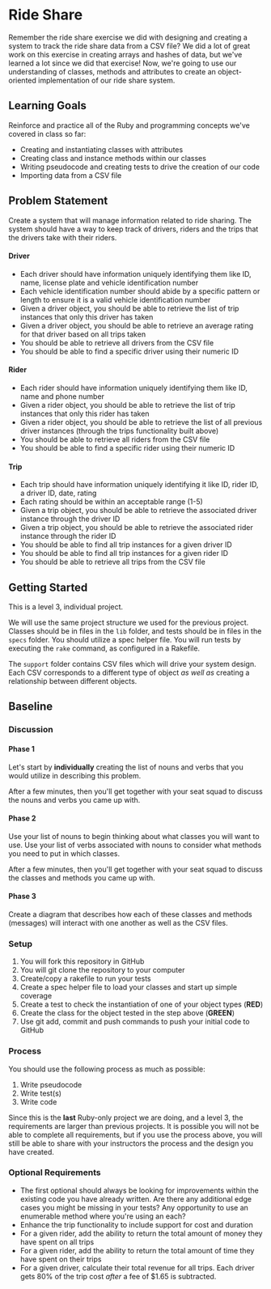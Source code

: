 # Ride Share
Remember the ride share exercise we did with designing and creating a system to track the ride share data from a CSV file? We did a lot of great work on this exercise in creating arrays and hashes of data, but we've learned a lot since we did that exercise! Now, we're going to use our understanding of classes, methods and attributes to create an object-oriented implementation of our ride share system.

## Learning Goals
Reinforce and practice all of the Ruby and programming concepts we've covered in class so far:
- Creating and instantiating classes with attributes
- Creating class and instance methods within our classes
- Writing pseudocode and creating tests to drive the creation of our code
- Importing data from a CSV file

## Problem Statement
Create a system that will manage information related to ride sharing. The system should have a way to keep track of drivers, riders and the trips that the drivers take with their riders.

#### Driver
- Each driver should have information uniquely identifying them like ID, name, license plate and vehicle identification number
- Each vehicle identification number should abide by a specific pattern or length to ensure it is a valid vehicle identification number
- Given a driver object, you should be able to retrieve the list of trip instances that only this driver has taken
- Given a driver object, you should be able to retrieve an average rating for that driver based on all trips taken
- You should be able to retrieve all drivers from the CSV file
- You should be able to find a specific driver using their numeric ID

#### Rider
- Each rider should have information uniquely identifying them like ID, name and phone number
- Given a rider object, you should be able to retrieve the list of trip instances that only this rider has taken
- Given a rider object, you should be able to retrieve the list of all previous driver instances (through the trips functionality built above)
- You should be able to retrieve all riders from the CSV file
- You should be able to find a specific rider using their numeric ID

#### Trip
- Each trip should have information uniquely identifying it like ID, rider ID, a driver ID, date, rating
- Each rating should be within an acceptable range (1-5)
- Given a trip object, you should be able to retrieve the associated driver instance through the driver ID
- Given a trip object, you should be able to retrieve the associated rider instance through the rider ID
- You should be able to find all trip instances for a given driver ID
- You should be able to find all trip instances for a given rider ID
- You should be able to retrieve all trips from the CSV file

## Getting Started
This is a level 3, individual project.

We will use the same project structure we used for the previous project. Classes should be in files in the `lib` folder, and tests should be in files in the `specs` folder. You should utilize a spec helper file. You will run tests by executing the `rake` command, as configured in a Rakefile.

The `support` folder contains CSV files which will drive your system design. Each CSV corresponds to a different type of object _as well as_ creating a relationship between different objects.

## Baseline
### Discussion
#### Phase 1
Let's start by **individually** creating the list of nouns and verbs that you would utilize in describing this problem.

After a few minutes, then you'll get together with your seat squad to discuss the nouns and verbs you came up with.

#### Phase 2
Use your list of nouns to begin thinking about what classes you will want to use. Use your list of verbs associated with nouns to consider what methods you need to put in which classes.

After a few minutes, then you'll get together with your seat squad to discuss the classes and methods you came up with.

#### Phase 3
Create a diagram that describes how each of these classes and methods (messages) will interact with one another as well as the CSV files.

### Setup
1. You will fork this repository in GitHub
1. You will git clone the repository to your computer
1. Create/copy a rakefile to run your tests
1. Create a spec helper file to load your classes and start up simple coverage
1. Create a test to check the instantiation of one of your object types (**RED**)
1. Create the class for the object tested in the step above (**GREEN**)
1. Use git add, commit and push commands to push your initial code to GitHub

### Process
You should use the following process as much as possible:
1. Write pseudocode
1. Write test(s)
1. Write code

Since this is the **last** Ruby-only project we are doing, and a level 3, the requirements are larger than previous projects. It is possible you will not be able to complete all requirements, but if you use the process above, you will still be able to share with your instructors the process and the design you have created.

### Optional Requirements
- The first optional should always be looking for improvements within the existing code you have already written. Are there any additional edge cases you might be missing in your tests? Any opportunity to use an enumerable method where you're using an each?
- Enhance the trip functionality to include support for cost and duration
- For a given rider, add the ability to return the total amount of money they have spent on all trips
- For a given rider, add the ability to return the total amount of time they have spent on their trips
- For a given driver, calculate their total revenue for all trips. Each driver gets 80% of the trip cost _after_ a fee of $1.65 is subtracted.
